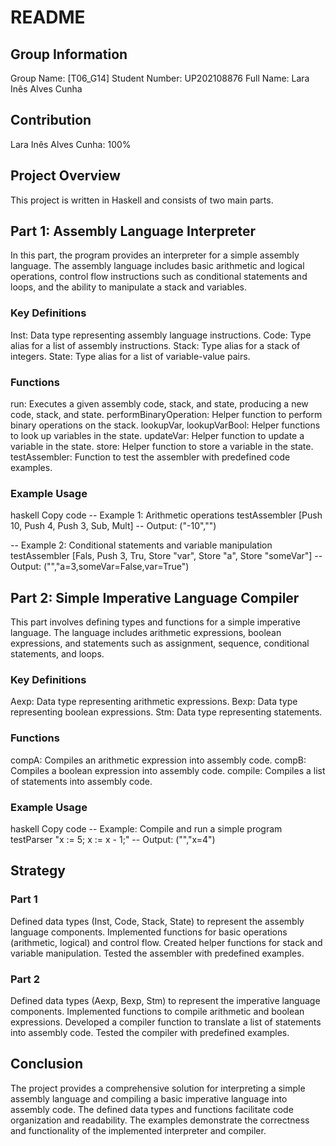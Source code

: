 # README
## Group Information
Group Name: [T06_G14]
Student Number: UP202108876
Full Name: Lara Inês Alves Cunha
## Contribution
Lara Inês Alves Cunha: 100%
## Project Overview
This project is written in Haskell and consists of two main parts.

## Part 1: Assembly Language Interpreter
In this part, the program provides an interpreter for a simple assembly language. The assembly language includes basic arithmetic and logical operations, control flow instructions such as conditional statements and loops, and the ability to manipulate a stack and variables.

### Key Definitions
Inst: Data type representing assembly language instructions.
Code: Type alias for a list of assembly instructions.
Stack: Type alias for a stack of integers.
State: Type alias for a list of variable-value pairs.
### Functions
run: Executes a given assembly code, stack, and state, producing a new code, stack, and state.
performBinaryOperation: Helper function to perform binary operations on the stack.
lookupVar, lookupVarBool: Helper functions to look up variables in the state.
updateVar: Helper function to update a variable in the state.
store: Helper function to store a variable in the state.
testAssembler: Function to test the assembler with predefined code examples.
### Example Usage
haskell
Copy code
-- Example 1: Arithmetic operations
testAssembler [Push 10, Push 4, Push 3, Sub, Mult]  -- Output: ("-10","")

-- Example 2: Conditional statements and variable manipulation
testAssembler [Fals, Push 3, Tru, Store "var", Store "a", Store "someVar"]
-- Output: ("","a=3,someVar=False,var=True")
## Part 2: Simple Imperative Language Compiler
This part involves defining types and functions for a simple imperative language. The language includes arithmetic expressions, boolean expressions, and statements such as assignment, sequence, conditional statements, and loops.

### Key Definitions
Aexp: Data type representing arithmetic expressions.
Bexp: Data type representing boolean expressions.
Stm: Data type representing statements.
### Functions
compA: Compiles an arithmetic expression into assembly code.
compB: Compiles a boolean expression into assembly code.
compile: Compiles a list of statements into assembly code.
### Example Usage
haskell
Copy code
-- Example: Compile and run a simple program
testParser "x := 5; x := x - 1;"
-- Output: ("","x=4")
## Strategy
### Part 1
Defined data types (Inst, Code, Stack, State) to represent the assembly language components.
Implemented functions for basic operations (arithmetic, logical) and control flow.
Created helper functions for stack and variable manipulation.
Tested the assembler with predefined examples.
### Part 2
Defined data types (Aexp, Bexp, Stm) to represent the imperative language components.
Implemented functions to compile arithmetic and boolean expressions.
Developed a compiler function to translate a list of statements into assembly code.
Tested the compiler with predefined examples.
## Conclusion
The project provides a comprehensive solution for interpreting a simple assembly language and compiling a basic imperative language into assembly code. The defined data types and functions facilitate code organization and readability. The examples demonstrate the correctness and functionality of the implemented interpreter and compiler.
